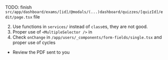 TODO:
finish `src/app/dashboard/exams/[id]/@modals/(...)dashboard/quizzes/[quizId]/edit/page.tsx` file

2. Use functions in `services/` instead of `class`es, they are not good.
3. Proper use of `<MultipleSelector />` in
4. Check `onChange` in `/app/users/_components/form-fields/single.tsx` and proper use of cycles

- Review the PDF sent to you
